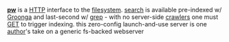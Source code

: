 **[pw](http://src.whats-your.name/pw/)** is a [HTTP](https://www.mnot.net/blog/2014/06/07/rfc2616_is_dead) interface to the [filesystem](http://www.multicians.org/fjcc4.html). [search](https://en.wikipedia.org/wiki/Online_search) is available pre-indexed w/ [Groonga](http://groonga.org/) and last-second w/ [grep](http://www.gnu.org/software/grep/manual/grep.html) - with no server-side [crawlers](https://en.wikipedia.org/wiki/Web_crawler) one must [GET](ruby/read.rb.html) to trigger indexing. this zero-config launch-and-use server is one [author](http://mw.logbook.am/carmen/)'s take on a generic fs-backed webserver
